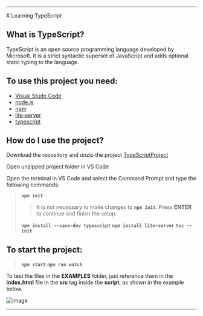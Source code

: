 <hr>
# Learning TypeScript

## What is TypeScript?

TypeScript is an open source programming language developed by Microsoft. It is a strict syntactic superset of JavaScript and adds optional static typing to the language.

## To use this project you need:

* [Visual Studo Code](https://code.visualstudio.com/)
* [node.js](https://nodejs.org/en/)
* [npm](https://www.npmjs.com/)
* [lite-server](https://www.npmjs.com/package/lite-server)
* [typescript](https://www.typescriptlang.org/download)

## How do I use the project?
Download the repository and unzip the project [TypeScriptProject](https://github.com/AntonioReinaDev/Learning-TypeScript/archive/refs/heads/main.zip)

Open unzipped project folder in VS Code

Open the terminal in VS Code and select the Command Prompt and type the following commands:

>**`npm init`**
>>It is not necessary to make changes to **`npm init`**.
Press **ENTER** to continue and finish the setup.
>
>**`npm install --save-dev typescript`**
>**`npm install lite-server`**
>**`tsc --init`**

## To start the project:

>**`npm start`**
>**`npm run watch`**

To test the files in the **EXAMPLES** folder, just reference them in the **index.html** file in the **src** tag inside the **script**, as shown in the example below.

![image](https://user-images.githubusercontent.com/66280255/170373075-d1cf0307-4122-494e-b016-5526586e0b28.png)

<hr>

